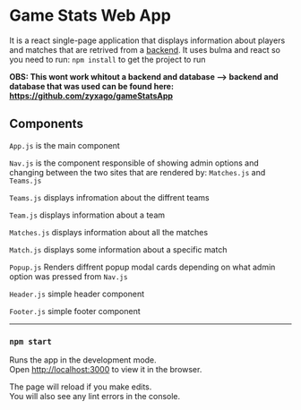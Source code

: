 # Game Stats Web App
It is a react single-page application that displays information about players and matches that are retrived from a <a href="https://github.com/zyxago/gameStatsApp"> backend</a>. It uses bulma and react so you need to run: `npm install` to get the project to run

<b>OBS: This wont work whitout a backend and database --> backend and database that was used can be found here: https://github.com/zyxago/gameStatsApp</b>

## Components
`App.js` is the main component

`Nav.js` is the component responsible of showing admin options and changing between the two sites that are rendered by: `Matches.js` and `Teams.js`

`Teams.js` displays infromation about the diffrent teams

`Team.js` displays information about a team

`Matches.js` displays information about all the matches

`Match.js` displays some information about a specific match

`Popup.js` Renders diffrent popup modal cards depending on what admin option was pressed from `Nav.js`

`Header.js` simple header component

`Footer.js` simple footer component

---

### `npm start`

Runs the app in the development mode.<br />
Open [http://localhost:3000](http://localhost:3000) to view it in the browser.

The page will reload if you make edits.<br />
You will also see any lint errors in the console.
